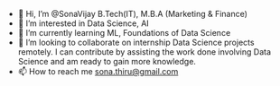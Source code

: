 - 👋 Hi, I’m @SonaVijay B.Tech(IT), M.B.A (Marketing & Finance)
- 👀 I’m interested in Data Science, AI
- 🌱 I’m currently learning ML, Foundations of Data Science
- 💞️ I’m looking to collaborate on internship Data Science projects remotely. I can contribute by assisting the work done involving Data Science and am ready to gain more knowledge.
- 📫 How to reach me sona.thiru@gmail.com

<!---
SonaVijay/SonaVijay is a ✨ special ✨ repository because its `README.md` (this file) appears on your GitHub profile.
You can click the Preview link to take a look at your changes.
--->
